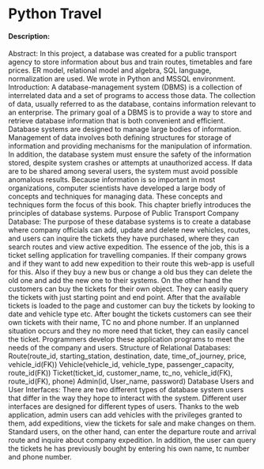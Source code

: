 # Python Travel
#### Description: 
Abstract: In this project, a database was created for a public transport agency to store information about bus and train routes, timetables and fare prices. ER model, relational model and algebra, SQL language, normalization are used. We wrote in Python and MSSQL environment. 
Introduction: A database-management system (DBMS) is a collection of interrelated data and a set of programs to access those data. The collection of data, usually referred to as the database, contains information relevant to an enterprise. The primary goal of a DBMS is to provide a way to store and retrieve database information that is both convenient and efficient. Database systems are designed to manage large bodies of information. Management of data involves both defining structures for storage of information and providing mechanisms for the manipulation of information. In addition, the database system must ensure the safety of the information stored, despite system crashes or attempts at unauthorized access. If data are to be shared among several users, the system must avoid possible anomalous results. Because information is so important in most organizations, computer scientists have developed a large body of concepts and techniques for managing data. These concepts and techniques form the focus of this book. This chapter briefly introduces the principles of database systems. 
Purpose of Public Transport Company Database: The purpose of these database systems is to create a database where company officials can add, update and delete new vehicles, routes, and users can inquire the tickets they have purchased, where they can search routes and view active expedition. The essence of the job, this is a ticket selling application for travelling companies. If their company grows and if they want to add new expedition to their route this web-app is usefull for this. Also if they buy a new bus or change a old bus they can delete the old one and add the new one to their systems. On the other hand the customers can buy the tickets for their own object. They can easily query the tickets with just starting point and end point. After that the available tickets is loaded to the page and customer can buy the tickets by looking to date and vehicle type etc. After bought the tickets customers can see their own tickets with their name, TC no and phone number. If an unplanned situation occurs and they no more need that ticket, they can easily cancel the ticket. Programmers develop these application programs to meet the needs of the company and users. 
Structure of Relational Databases: Route(route_id, starting_station, destination, date, time_of_journey, price, vehicle_id(FK)) Vehicle(vehicle_id, vehicle_type, passenger_capacity, route_id(FK)) Ticket(ticket_id, customer_name, tc_no, vehicle_id(FK), route_id(FK), phone) Admin(id, User_name, password) 
Database Users and User Interfaces: There are two different types of database system users that differ in the way they hope to interact with the system. Different user interfaces are designed for different types of users. Thanks to the web application, admin users can add vehicles with the privileges granted to them, add expeditions, view the tickets for sale and make changes on them. Standard users, on the other hand, can enter the departure route and arrival route and inquire about company expedition. In addition, the user can query the tickets he has previously bought by entering his own name, tc number and phone number.

